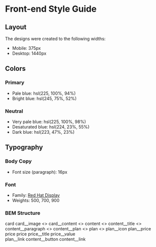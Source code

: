 # Front-end Style Guide

## Layout

The designs were created to the following widths:

- Mobile: 375px
- Desktop: 1440px

## Colors

### Primary

- Pale blue: hsl(225, 100%, 94%)
- Bright blue: hsl(245, 75%, 52%)

### Neutral

- Very pale blue: hsl(225, 100%, 98%)
- Desaturated blue: hsl(224, 23%, 55%)
- Dark blue: hsl(223, 47%, 23%)

## Typography

### Body Copy

- Font size (paragraph): 16px

### Font

- Family: [Red Hat Display](https://fonts.google.com/specimen/Red+Hat+Display)
- Weights: 500, 700, 900

### BEM Structure

card
    card__image <>
    card__content <>
        content <>
            content__title <>
            content__paragraph <>
            content__plan <>
                plan <>
                    plan__icon
                    plan__price price
                        price
                            price__title
                            price__value                       
                    plan__link
            content__button
            content__link
